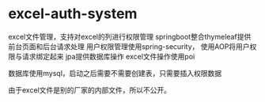 # excel-auth-system
excel文件管理，支持对excel的列进行权限管理
  springboot整合thymeleaf提供前台页面和后台请求处理
  用户权限管理使用spring-security，
  使用AOP将用户权限与请求绑定起来
  jpa提供数据库操作
  excel文件操作使用poi
 
数据库使用mysql，启动之后需要不需要创建表，只需要插入权限数据

由于excel文件是别的厂家的内部文件，所以不公开。
